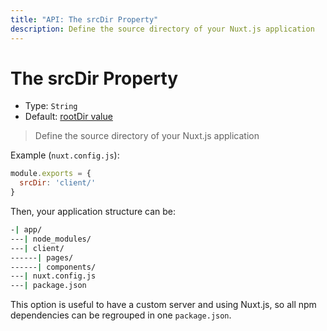 ```yaml
---
title: "API: The srcDir Property"
description: Define the source directory of your Nuxt.js application
---
```


# The srcDir Property

- Type: `String`
- Default: [rootDir value](/api/configuration-rootdir)

> Define the source directory of your Nuxt.js application

Example (`nuxt.config.js`):

```js
module.exports = {
  srcDir: 'client/'
}
```

Then, your application structure can be:
```bash
-| app/
---| node_modules/
---| client/
------| pages/
------| components/
---| nuxt.config.js
---| package.json
```

This option is useful to have a custom server and using Nuxt.js, so all npm dependencies can be regrouped in one `package.json`.
